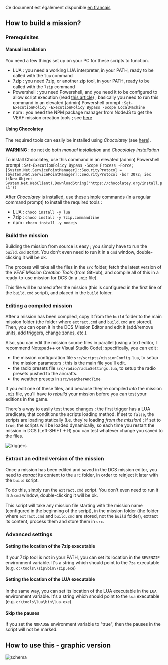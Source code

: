 Ce document est également disponible [en français](readme-build.fr.md)

## How to build a mission?

### Prerequisites

#### Manual installation

You need a few things set up on your PC for these scripts to function.

- LUA : you need a working LUA interpreter, in your PATH, ready to be called with the `lua` command
- 7zip : you need 7zip, or another zip tool, in your PATH, ready to be called with the `7zip` command
- Powershell : you need Powershell, and you need it to be configured to allow script execution (read [this article](https://docs.microsoft.com/en-us/powershell/module/microsoft.powershell.security/set-executionpolicy?view=powershell-7.1)) ; basically you need to run this command in an elevated (admin) Powershell prompt : `Set-ExecutionPolicy -ExecutionPolicy Bypass -Scope LocalMachine`
- npm : you need the NPM package manager from NodeJS to get the VEAF mission creation tools ; see [here](https://www.npmjs.com/get-npm)

#### Using Chocolatey

The required tools can easily be installed using *Chocolatey* (see [here](https://chocolatey.org/)).

**WARNING** : do not do both *manual installation* and *Chocolatey installation*

To install Chocolatey, use this command  in an elevated (admin) Powershell prompt : `Set-ExecutionPolicy Bypass -Scope Process -Force; [System.Net.ServicePointManager]::SecurityProtocol = [System.Net.ServicePointManager]::SecurityProtocol -bor 3072; iex ((New-Object System.Net.WebClient).DownloadString('https://chocolatey.org/install.ps1'))`

After *Chocolatey* is installed, use these simple commands (in a regular command prompt) to install the required tools :

- LUA : `choco install -y lua`
- 7zip : `choco install -y 7zip.commandline`
- npm : `choco install -y nodejs`

### Build the mission

Building the mission from source is easy ; you simply have to run the `build.cmd` script. You don't even need to run it in a `cmd` window, double-clicking it will be ok.

The process will take all the files in the `src` folder, fetch the latest version of the *VEAF Mission Creation Tools* (from GitHub), and compile all of this in a ready-to-use mission for DCS (in a `.miz` file).

This file will be named after the mission (this is configured in the first line of the `build.cmd` script), and placed in the `build` folder.

### Editing a compiled mission

After a mission has been compiled, copy it from the `build` folder to the main mission folder (the folder where `extract.cmd` and `build.cmd` are stored). Then, you can open it in the DCS Mission Editor and edit it (add/remove units, add triggers, change zones, etc.).

Also, you can edit the mission source files in parallel (using a text editor, I recommend Notepad++ or Visual Studio Code); specifically, you can edit :

- the mission configuration file `src/scripts/missionConfig.lua`, to setup the mission parameters ; this is the main file you'll edit.
- the radio presets file `src/radio/radioSettings.lua`, to setup the radio presets pushed to the aircrafts.
- the weather presets in `src/weatherAndTime`

If you edit one of these files, and because they're compiled *into* the mission `.miz` file, you'll have to *rebuild* your mission before you can test your editions in the game.

There's a way to easily test these changes : the first trigger has a LUA predicate, that conditions the scripts loading method. If set to `false`, the scripts are loading statically (i.e. they're loading *from the mission*) ; if set to `true`, the scripts will be loaded dynamically, so each time you restart the mission in DCS (Left-SHIFT + R) you can test whatever change you saved to the files.

![triggers](https://user-images.githubusercontent.com/172286/109670752-bac72180-7b73-11eb-9d20-cadd84bff1a5.jpg)


### Extract an edited version of the mission

Once a mission has been edited and saved in the DCS mission editor, you need to *extract* its content to the `src` folder, in order to reinject it later with the `build` script.

To do this, simply run the `extract.cmd` script. You don't even need to run it in a `cmd` window, double-clicking it will be ok.

This script will take any mission file starting with the mission name (configured in the beginning of the script), in the mission folder (the folder where `extract.cmd` and `build.cmd` are stored, not the `build` folder), extract its content, process them and store them in `src`.

### Advanced settings

#### Setting the location of the 7zip executable

If your 7zip tool is not in your PATH, you can set its location in the `SEVENZIP` environment variable. It's a string which should point to the `7za` executable (e.g. `c:\tools\7zip\bin\7zip.exe`)

#### Setting the location of the LUA executable

In the same way, you can set its location of the LUA executable in the `LUA` environment variable. It's a string which should point to the `lua` executable (e.g. `c:\tools\lua\bin\lua.exe`)

#### Skip the pauses

If you set the `NOPAUSE` environment variable to "true", then the pauses in the script will not be marked.

## How to use this - graphic version

![schema](https://user-images.githubusercontent.com/172286/109007616-9ddeaa00-76ac-11eb-89ba-370e16810240.jpg)

